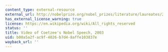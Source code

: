 ```yaml
---
content_type: external-resource
external_url: http://nobelprize.org/nobel_prizes/literature/laureates/2003/coetzee-lecture.html
has_external_license_warning: true
license: https://en.wikipedia.org/wiki/All_rights_reserved
status: ''
title: Video of Coetzee's Nobel Speech, 2003
uid: b00a5a2f-ac9f-4026-b7d4-8affe103837e
wayback_url: ''
---
```

